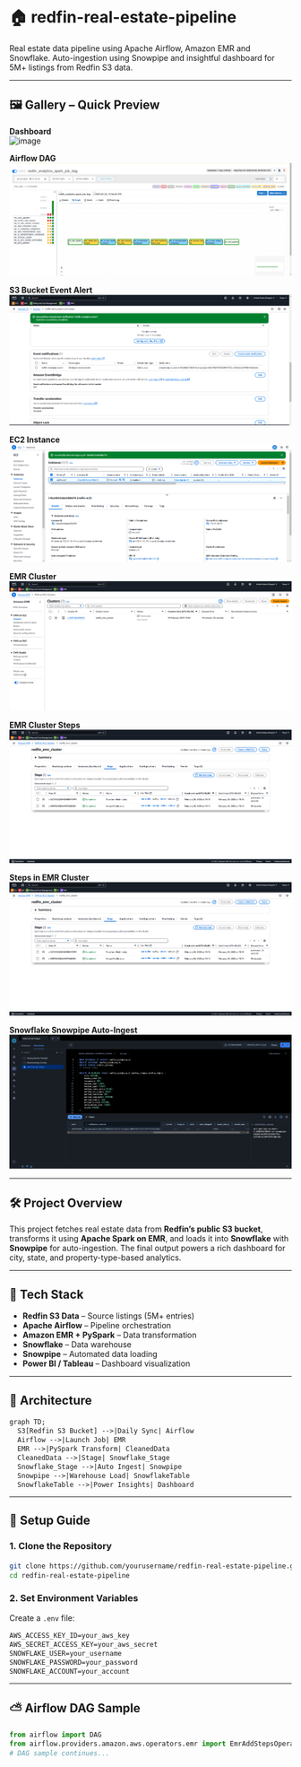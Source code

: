 
# 🏠 redfin-real-estate-pipeline

Real estate data pipeline using Apache Airflow, Amazon EMR and Snowflake. Auto-ingestion using Snowpipe and insightful dashboard for 5M+ listings from Redfin S3 data.

---

## 🖼️ Gallery – Quick Preview
**Dashboard**  
![image](https://github.com/user-attachments/assets/6af5590e-0234-4692-ba3a-5e8f3bb18afc)



**Airflow DAG**  
![Airflow DAG](https://github.com/Tanya0139/aws-emr-snowflake/blob/main/screenshots-from-project/airflow.png)

**S3 Bucket Event Alert**  
![Bucket Event Alert](https://github.com/Tanya0139/aws-emr-snowflake/blob/main/screenshots-from-project/bucket-event-alert.png)

**EC2 Instance**  
![EC2 Instance](https://github.com/Tanya0139/aws-emr-snowflake/blob/main/screenshots-from-project/ec2-instance.png)

**EMR Cluster**  
![EMR Cluster](https://github.com/Tanya0139/aws-emr-snowflake/blob/main/screenshots-from-project/emr-cluster.png)

**EMR Cluster Steps**  
![EMR Cluster Steps](https://github.com/Tanya0139/aws-emr-snowflake/blob/main/screenshots-from-project/emr-cluster-steps.png)

**Steps in EMR Cluster**  
![Steps EMR Cluster](https://github.com/Tanya0139/aws-emr-snowflake/blob/main/screenshots-from-project/steps-emr-cluster.png)

**Snowflake Snowpipe Auto-Ingest**  
![Snowflake Snowpipe](https://github.com/Tanya0139/aws-emr-snowflake/blob/main/screenshots-from-project/snowflake-snowpipe-anr.png)

---

## 🛠️ Project Overview

This project fetches real estate data from **Redfin’s public S3 bucket**, transforms it using **Apache Spark on EMR**, and loads it into **Snowflake** with **Snowpipe** for auto-ingestion. The final output powers a rich dashboard for city, state, and property-type-based analytics.

---

## 🧰 Tech Stack

- **Redfin S3 Data** – Source listings (5M+ entries)
- **Apache Airflow** – Pipeline orchestration
- **Amazon EMR + PySpark** – Data transformation
- **Snowflake** – Data warehouse
- **Snowpipe** – Automated data loading
- **Power BI / Tableau** – Dashboard visualization

---

## 📡 Architecture

```mermaid
graph TD;
  S3[Redfin S3 Bucket] -->|Daily Sync| Airflow
  Airflow -->|Launch Job| EMR
  EMR -->|PySpark Transform| CleanedData
  CleanedData -->|Stage| Snowflake_Stage
  Snowflake_Stage -->|Auto Ingest| Snowpipe
  Snowpipe -->|Warehouse Load| SnowflakeTable
  SnowflakeTable -->|Power Insights| Dashboard
```

---

## 🚀 Setup Guide

### 1. Clone the Repository

```bash
git clone https://github.com/yourusername/redfin-real-estate-pipeline.git
cd redfin-real-estate-pipeline
```

### 2. Set Environment Variables

Create a `.env` file:

```env
AWS_ACCESS_KEY_ID=your_aws_key
AWS_SECRET_ACCESS_KEY=your_aws_secret
SNOWFLAKE_USER=your_username
SNOWFLAKE_PASSWORD=your_password
SNOWFLAKE_ACCOUNT=your_account
```

---

## ⛅ Airflow DAG Sample

```python
from airflow import DAG
from airflow.providers.amazon.aws.operators.emr import EmrAddStepsOperator
# DAG sample continues...
```
